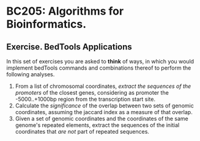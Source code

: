 # BC205: Algorithms for Bioinformatics.

## Exercise. BedTools Applications

In this set of exercises you are asked to **think** of ways, in which you would implement bedTools commands and combinations thereof to perform the following analyses.

1. From a list of chromosomal coordinates, _extract the sequences of the promoters_ of the closest genes, considering as promoter the -5000..+1000bp region from the transcription start site.
2. Calculate the _significance_ of the overlap between two sets of genomic coordinates, assuming the jaccard index as a measure of that overlap.
3. Given a set of genomic coordinates and the coordinates of the same genome's repeated elements, extract the sequences of the initial coordinates that _are not_ part of repeated sequences.